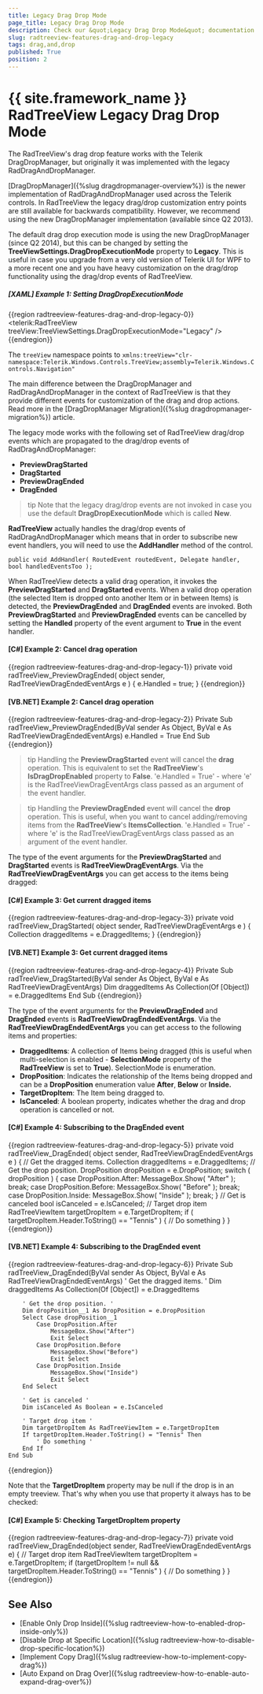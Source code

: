 ```yaml
---
title: Legacy Drag Drop Mode
page_title: Legacy Drag Drop Mode
description: Check our &quot;Legacy Drag Drop Mode&quot; documentation article for the RadTreeView {{ site.framework_name }} control.
slug: radtreeview-features-drag-and-drop-legacy
tags: drag,and,drop
published: True
position: 2
---
```


# {{ site.framework_name }} RadTreeView Legacy Drag Drop Mode

The RadTreeView's drag drop feature works with the Telerik DragDropManager, but originally it was implemented with the legacy RadDragAndDropManager.

[DragDropManager]({%slug dragdropmanager-overview%}) is the newer implementation of RadDragAndDropManager used across the Telerik controls. In RadTreeView the legacy drag/drop customization entry points are still available for backwards compatibility. However, we recommend using the new DragDropManager implementation (available since Q2 2013).

The default drag drop execution mode is using the new DragDropManager (since Q2 2014), but this can be changed by setting the  __TreeViewSettings.DragDropExecutionMode__ property to __Legacy__. This is useful in case you upgrade from a very old version of Telerik UI for WPF to a more recent one and you have heavy customization on the drag/drop functionality using the drag/drop events of RadTreeView.

##### __[XAML] Example 1: Setting DragDropExecutionMode__
{{region radtreeview-features-drag-and-drop-legacy-0}}
	<telerik:RadTreeView treeView:TreeViewSettings.DragDropExecutionMode="Legacy" />
{{endregion}}

The `treeView` namespace points to `xmlns:treeView="clr-namespace:Telerik.Windows.Controls.TreeView;assembly=Telerik.Windows.Controls.Navigation"`

The main difference between the DragDropManager and RadDragAndDropManager in the context of RadTreeView is that they provide different events for customization of the drag and drop actions. Read more in the [DragDropManager Migration]({%slug dragdropmanager-migration%}) article. 

The legacy mode works with the following set of RadTreeView drag/drop events which are propagated to the drag/drop events of RadDragAndDropManager:

* __PreviewDragStarted__
* __DragStarted__
* __PreviewDragEnded__
* __DragEnded__

>tip Note that the legacy drag/drop events are not invoked in case you use the default __DragDropExecutionMode__ which is called __New__.

__RadTreeView__ actually handles the drag/drop events of RadDragAndDropManager which means that in order to subscribe new event handlers, you will need to use the __AddHandler__ method of the control.

`public void AddHandler( RoutedEvent routedEvent, Delegate handler, bool handledEventsToo );`

When RadTreeView detects a valid drag operation, it invokes the __PreviewDragStarted__ and __DragStarted__  events. When a valid drop operation (the selected Item is dropped onto another Item or in between Items) is detected, the __PreviewDragEnded__ and __DragEnded__ events are invoked. Both __PreviewDragStarted__ and __PreviewDragEnded__ events can be cancelled by setting the __Handled__ property of the event argument to __True__ in the event handler.

#### __[C#] Example 2: Cancel drag operation__  
{{region radtreeview-features-drag-and-drop-legacy-1}}
	private void radTreeView_PreviewDragEnded( object sender, RadTreeViewDragEndedEventArgs e )
	{
		e.Handled = true;
	}
{{endregion}}

#### __[VB.NET] Example 2: Cancel drag operation__  
{{region radtreeview-features-drag-and-drop-legacy-2}}
	Private Sub radTreeView_PreviewDragEnded(ByVal sender As Object, ByVal e As RadTreeViewDragEndedEventArgs)
	    e.Handled = True
	End Sub
{{endregion}}

>tip Handling the __PreviewDragStarted__ event will cancel the __drag__ operation. This is equivalent to set the __RadTreeView__'s __IsDragDropEnabled__ property to __False__. 'e.Handled = True' - where 'e' is the RadTreeViewDragEventArgs class passed as an argument of the event handler.

>tip Handling the __PreviewDragEnded__ event will cancel the __drop__ operation. This is useful, when you want to cancel adding/removing items from the __RadTreeView__'s __ItemsCollection__. 'e.Handled = True' - where 'e' is the RadTreeViewDragEventArgs class passed as an argument of the event handler.

The type of the event arguments for the __PreviewDragStarted__ and __DragStarted__ events is __RadTreeViewDragEventArgs__. Via the __RadTreeViewDragEventArgs__ you can get access to the items being dragged:

#### __[C#] Example 3: Get current dragged items__  
{{region radtreeview-features-drag-and-drop-legacy-3}}
	private void radTreeView_DragStarted( object sender, RadTreeViewDragEventArgs e )
	{
	    Collection<Object> draggedItems = e.DraggedItems;
	}
{{endregion}}

#### __[VB.NET] Example 3: Get current dragged items__  
{{region radtreeview-features-drag-and-drop-legacy-4}}
	Private Sub radTreeView_DragStarted(ByVal sender As Object, ByVal e As RadTreeViewDragEventArgs)
	    Dim draggedItems As Collection(Of [Object]) = e.DraggedItems
	End Sub
{{endregion}}

The type of the event arguments for the __PreviewDragEnded__ and __DragEnded__ events is __RadTreeViewDragEndedEventArgs__. Via the __RadTreeViewDragEndedEventArgs__ you can get access to the following items and properties:

* __DraggedItems__: A collection of Items being dragged (this is useful when multi-selection is enabled - __SelectionMode__ property of the __RadTreeView__ is set to __True__). SelectionMode is enumeration.
* __DropPosition__: Indicates the relationship of the Items being dropped and can be a __DropPosition__ enumeration value __After__, __Below__ or __Inside.__
* __TargetDropItem__: The Item being dragged to.
* __IsCanceled__: A boolean property, indicates whether the drag and drop operation is cancelled or not.

#### __[C#] Example 4: Subscribing to the DragEnded event__  
{{region radtreeview-features-drag-and-drop-legacy-5}}
	private void radTreeView_DragEnded( object sender, RadTreeViewDragEndedEventArgs e )
	{
	    // Get the dragged items.
	    Collection<Object> draggedItems = e.DraggedItems;
	    // Get the drop position.
	    DropPosition dropPosition = e.DropPosition;
	    switch ( dropPosition )
	    {
	        case DropPosition.After:
	            MessageBox.Show( "After" );
	            break;
	        case DropPosition.Before:
	            MessageBox.Show( "Before" );
	            break;
	        case DropPosition.Inside:
	            MessageBox.Show( "Inside" );
	            break;
	    }
	    // Get is canceled
	    bool isCanceled = e.IsCanceled;
	    // Target drop item
	    RadTreeViewItem targetDropItem = e.TargetDropItem;
	    if ( targetDropItem.Header.ToString() == "Tennis" )
	    {
	        // Do something
	    }
	}
{{endregion}}

#### __[VB.NET] Example 4: Subscribing to the DragEnded event__  
{{region radtreeview-features-drag-and-drop-legacy-6}}
	Private Sub radTreeView_DragEnded(ByVal sender As Object, ByVal e As RadTreeViewDragEndedEventArgs)
	    ' Get the dragged items. '
	    Dim draggedItems As Collection(Of [Object]) = e.DraggedItems
	
	    ' Get the drop position. '
	    Dim dropPosition__1 As DropPosition = e.DropPosition
	    Select Case dropPosition__1
	        Case DropPosition.After
	            MessageBox.Show("After")
	            Exit Select
	        Case DropPosition.Before
	            MessageBox.Show("Before")
	            Exit Select
	        Case DropPosition.Inside
	            MessageBox.Show("Inside")
	            Exit Select
	    End Select
	
	    ' Get is canceled '
	    Dim isCanceled As Boolean = e.IsCanceled
	
	    ' Target drop item '
	    Dim targetDropItem As RadTreeViewItem = e.TargetDropItem
	    If targetDropItem.Header.ToString() = "Tennis" Then
	        ' Do something '
	    End If
	End Sub
{{endregion}}

Note that the __TargetDropItem__ property may be null if the drop is in an empty treeview. That's why when you use that property it always has to be checked:

#### __[C#] Example 5: Checking TargetDropItem property__  
{{region radtreeview-features-drag-and-drop-legacy-7}}
	private void radTreeView_DragEnded(object sender, RadTreeViewDragEndedEventArgs e)
	{
	  // Target drop item
	  RadTreeViewItem targetDropItem = e.TargetDropItem;
	  if (targetDropItem != null && targetDropItem.Header.ToString() == "Tennis" )
	  {
		// Do something
	  }
	}	
{{endregion}}

## See Also
 * [Enable Only Drop Inside]({%slug radtreeview-how-to-enabled-drop-inside-only%})
 * [Disable Drop at Specific Location]({%slug radtreeview-how-to-disable-drop-specific-location%})
 * [Implement Copy Drag]({%slug radtreeview-how-to-implement-copy-drag%})
 * [Auto Expand on Drag Over]({%slug radtreeview-how-to-enable-auto-expand-drag-over%})